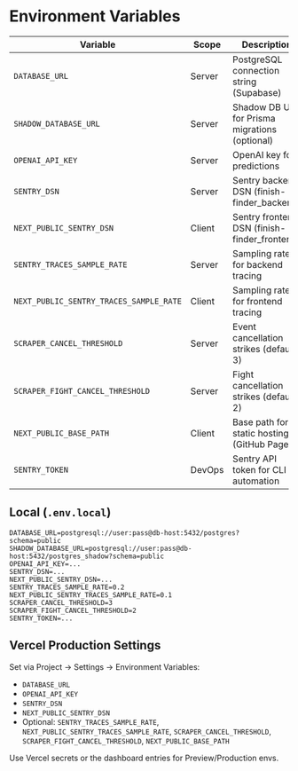 # Environment Variables

| Variable | Scope | Description |
| --- | --- | --- |
| `DATABASE_URL` | Server | PostgreSQL connection string (Supabase) |
| `SHADOW_DATABASE_URL` | Server | Shadow DB URL for Prisma migrations (optional) |
| `OPENAI_API_KEY` | Server | OpenAI key for predictions |
| `SENTRY_DSN` | Server | Sentry backend DSN (finish-finder_backend) |
| `NEXT_PUBLIC_SENTRY_DSN` | Client | Sentry frontend DSN (finish-finder_frontend) |
| `SENTRY_TRACES_SAMPLE_RATE` | Server | Sampling rate for backend tracing |
| `NEXT_PUBLIC_SENTRY_TRACES_SAMPLE_RATE` | Client | Sampling rate for frontend tracing |
| `SCRAPER_CANCEL_THRESHOLD` | Server | Event cancellation strikes (default 3) |
| `SCRAPER_FIGHT_CANCEL_THRESHOLD` | Server | Fight cancellation strikes (default 2) |
| `NEXT_PUBLIC_BASE_PATH` | Client | Base path for static hosting (GitHub Pages) |
| `SENTRY_TOKEN` | DevOps | Sentry API token for CLI / automation |

## Local (`.env.local`)
```
DATABASE_URL=postgresql://user:pass@db-host:5432/postgres?schema=public
SHADOW_DATABASE_URL=postgresql://user:pass@db-host:5432/postgres_shadow?schema=public
OPENAI_API_KEY=...
SENTRY_DSN=...
NEXT_PUBLIC_SENTRY_DSN=...
SENTRY_TRACES_SAMPLE_RATE=0.2
NEXT_PUBLIC_SENTRY_TRACES_SAMPLE_RATE=0.1
SCRAPER_CANCEL_THRESHOLD=3
SCRAPER_FIGHT_CANCEL_THRESHOLD=2
SENTRY_TOKEN=...
```

## Vercel Production Settings
Set via Project → Settings → Environment Variables:
- `DATABASE_URL`
- `OPENAI_API_KEY`
- `SENTRY_DSN`
- `NEXT_PUBLIC_SENTRY_DSN`
- Optional: `SENTRY_TRACES_SAMPLE_RATE`, `NEXT_PUBLIC_SENTRY_TRACES_SAMPLE_RATE`, `SCRAPER_CANCEL_THRESHOLD`, `SCRAPER_FIGHT_CANCEL_THRESHOLD`, `NEXT_PUBLIC_BASE_PATH`

Use Vercel secrets or the dashboard entries for Preview/Production envs.

